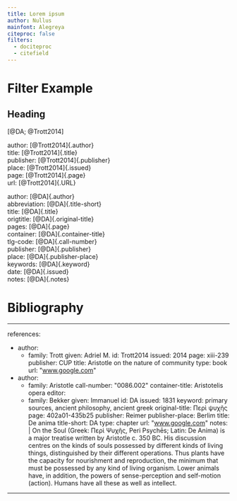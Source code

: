 ```yaml
---
title: Lorem ipsum
author: Nullus
mainfont: Alegreya
citeproc: false
filters:
  - dociteproc
  - citefield
---
```


# Filter Example

## Heading

[@DA; @Trott2014]


author: [@Trott2014]{.author}  
title: [@Trott2014]{.title}  
publisher: [@Trott2014]{.publisher}  
place: [@Trott2014]{.issued}  
page: [@Trott2014]{.page}  
url: [@Trott2014]{.URL}  

author: [@DA]{.author}  
abbreviation: [@DA]{.title-short}  
title: [@DA]{.title}  
origtitle: [@DA]{.original-title}  
pages: [@DA]{.page}  
container: [@DA]{.container-title}  
tlg-code: [@DA]{.call-number}  
publisher: [@DA]{.publisher}  
place: [@DA]{.publisher-place}  
keywords: [@DA]{.keyword}  
date: [@DA]{.issued}  
notes: [@DA]{.notes}

# Bibliography

---
references:
- author:
  - family: Trott
    given: Adriel M.
  id: Trott2014
  issued: 2014
  page: xiii-239
  publisher: CUP
  title: Aristotle on the nature of community
  type: book
  url: "www.google.com"
- author:
  - family: Aristotle
  call-number: "0086.002"
  container-title: Aristotelis opera
  editor:
  - family: Bekker
    given: Immanuel
  id: DA
  issued: 1831
  keyword: primary sources, ancient philosophy, ancient greek
  original-title: Περὶ ψυχῆς
  page: 402a01-435b25
  publisher: Reimer
  publisher-place: Berlim
  title: De anima
  title-short: DA
  type: chapter
  url: "www.google.com"
  notes: |
    On the Soul (Greek: Περὶ Ψυχῆς, Peri Psychēs; Latin: De Anima) is a major treatise written by Aristotle c. 350 BC. His discussion centres on the kinds of souls possessed by different kinds of living things, distinguished by their different operations. Thus plants have the capacity for nourishment and reproduction, the minimum that must be possessed by any kind of living organism. Lower animals have, in addition, the powers of sense-perception and self-motion (action). Humans have all these as well as intellect.
---
